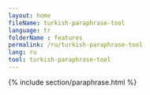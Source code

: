 ```yaml
---
layout: home
fileName: turkish-paraphrase-tool
language: tr
folderName : features
permalink: /ru/turkish-paraphrase-tool
lang: ru
tool: turkish-paraphrase-tool
---
```

{% include section/paraphrase.html %}